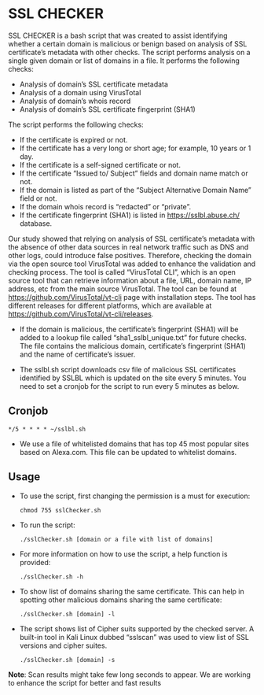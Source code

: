 # SSL CHECKER

SSL CHECKER is a bash script that was created to assist identifying whether a certain domain is malicious or benign based on analysis of SSL certificate’s metadata with other checks. The script performs analysis on a single given domain or list of domains in a file. It performs the following checks:

- Analysis of domain’s SSL certificate metadata
- Analysis of a domain using VirusTotal
- Analysis of domain’s whois record
- Analysis of domain’s SSL certificate fingerprint (SHA1)

The script performs the following checks:
- If the certificate is expired or not.
- If the certificate has a very long or short age; for example, 10 years or 1 day.
- If the certificate is a self-signed certificate or not.
- If the certificate “Issued to/ Subject” fields and domain name match or not. 
- If the domain is listed as part of the “Subject Alternative Domain Name” field or not. 
- If the domain whois record is “redacted” or “private”.
- If the certificate fingerprint (SHA1) is listed in https://sslbl.abuse.ch/ database.


Our study showed that relying on analysis of SSL certificate’s metadata with the absence of other data sources in real network traffic such as DNS and other logs, could introduce false positives. Therefore, checking the domain via the open source tool VirusTotal was added to enhance the validation and checking process. The tool is called “VirusTotal CLI”, which is an open source tool that can retrieve information about a file, URL, domain name, IP address, etc from the main source VirusTotal. The tool can be found at https://github.com/VirusTotal/vt-cli page with installation steps. The tool has different releases for different platforms, which are available at https://github.com/VirusTotal/vt-cli/releases. 


- If the domain is malicious, the certificate’s fingerprint (SHA1) will be added to a lookup file called “sha1_sslbl_unique.txt” for future checks. The file contains the malicious domain, certificate’s fingerprint (SHA1) and the name of certificate’s issuer.

- The sslbl.sh script downloads csv file of malicious SSL certificates identified by SSLBL which is updated on the site every 5 minutes. You need to set a cronjob for the script to run every 5 minutes as below.

## Cronjob

	*/5 * * * * ~/sslbl.sh
	

- We use a file of whitelisted domains that has top 45 most popular sites based on Alexa.com. This file can be updated to whitelist domains.


## Usage

- To use the script, first changing the permission is a must for execution:

	`chmod 755 sslChecker.sh`
	
- To run the script:

	`./sslChecker.sh [domain or a file with list of domains]`
	
- For more information on how to use the script, a help function is provided:

	`./sslChecker.sh -h`
	
- To show list of domains sharing the same certificate. This can help in spotting other malicious domains sharing the same certificate:

	`./sslChecker.sh [domain] -l`


- The script shows list of Cipher suits supported by the checked server. A built-in tool in Kali Linux dubbed “sslscan” was used to view list of SSL versions and cipher suites. 

	`./sslChecker.sh [domain] -s`
	
	
**Note**: Scan results might take few long seconds to appear. We are working to enhance the script for better and fast results  

